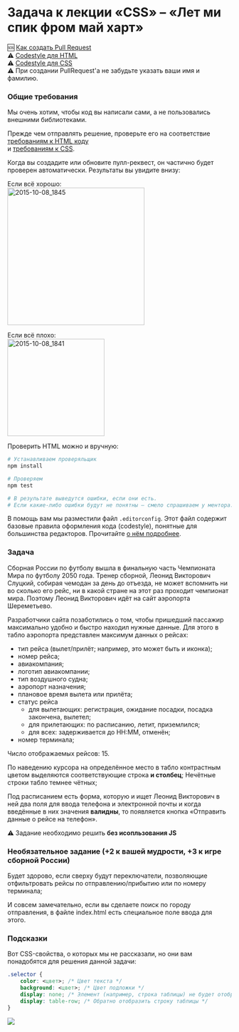# Задача к лекции «CSS» – «Лет ми спик фром май харт»

:sos: [Как создать Pull Request](https://github.com/urfu-2015/guides/blob/master/how-to-pull-request.md)  
:warning: [Codestyle для HTML](https://github.com/urfu-2015/guides/blob/master/html-codestyle.md)  
:warning: [Codestyle для CSS](https://github.com/urfu-2015/guides/blob/master/css-codestyle.md)  
:warning: При создании PullRequest'а не забудьте указать ваши имя и фамилию.

### Общие требования

Мы очень хотим, чтобы код вы написали сами, а не пользовались внешними библиотеками.

Прежде чем отправлять решение, проверьте его на соответствие [требованиям к HTML коду](https://github.com/urfu-2015/guides/blob/master/html-codestyle.md)   
и [требованиям к CSS](https://github.com/urfu-2015/guides/blob/master/css-codestyle.md).

Когда вы создадите или обновите пулл-реквест, он частично будет проверен
автоматически. Результаты вы увидите внизу:

Если всё хорошо:  
<img width="308" alt="2015-10-08_1845" src="https://cloud.githubusercontent.com/assets/4534405/10368030/ccc43228-6dec-11e5-925e-47793862d13e.png">

Если всё плохо:  
<img width="218" alt="2015-10-08_1841" src="https://cloud.githubusercontent.com/assets/4534405/10367916/60487fc8-6dec-11e5-9e1d-2a1b15da2220.png">

Проверить HTML можно и вручную:
```sh
# Устанавливаем проверяльщик
npm install

# Проверяем
npm test

# В результате выведутся ошибки, если они есть.
# Если какие-либо ошибки будут не понятны – смело спрашиваем у ментора.
```

В помощь вам мы разместили файл `.editorconfig`. Этот файл содержит базовые
правила оформления кода (codestyle), понятные для большинства редакторов.
Прочитайте [о нём подробнее](https://github.com/urfu-2015/guides/blob/master/editorconfig.md).

### Задача

Сборная России по футболу вышла в финальную часть Чемпионата Мира по футболу
2050 года. Тренер сборной, Леонид Викторович Слуцкий, собирая чемодан за день
до отъезда, не может вспомнить ни во сколько его рейс, ни в какой стране на этот
раз проходит чемпионат мира. Поэтому Леонид Викторович идёт на сайт аэропорта
Шереметьево.

Разработчики сайта позаботились о том, чтобы пришедший пассажир максимально
удобно и быстро находил нужные данные. Для этого в табло аэропорта представлен
максимум данных о рейсах:

* тип рейса (вылет/прилёт; например, это может быть и иконка);
* номер рейса;
* авиакомпания;
* логотип авиакомпании;
* тип воздушного судна;
* аэропорт назначения;
* плановое время вылета или прилёта;
* статус рейса
    * для вылетающих: регистрация, ожидание посадки, посадка закончена, вылетел;
    * для прилетающих: по расписанию, летит, приземлился;
    * для всех: задерживается до HH:MM, отменён;
* номер терминала;

Число отображаемых рейсов: 15.

По наведению курсора на определённое место в табло контрастным цветом выделяются
соответствующие строка __и столбец__; Нечётные строки табло темнее чётных;

Под расписанием есть форма, которую и ищет Леонид Викторович в ней два поля для
ввода телефона и электронной почты и когда введённые в них значения __валидны__,
то появляется кнопка «Отправить данные о рейсе на телефон».

:warning: Задание необходимо решить __без исопльзования JS__

### Необязательное задание (+2 к вашей мудрости, +3 к игре сборной России)

Будет здорово, если сверху будут переключатели, позволяющие отфильтровать рейсы
по отправлению/прибытию или по номеру терминала;

И совсем замечательно, если вы сделаете поиск по городу отправления,
в файле index.html есть специальное поле ввода для этого.

### Подсказки

Вот CSS-свойства, о которых мы не рассказали, но они вам понадобятся для решения
данной задачи:

```css
.selector {
    color: <цвет>; /* Цвет текста */
    background: <цвет>; /* Цвет подложки */
    display: none; /* Элемент (например, строка таблицы) не будет отображаться */
    display: table-row; /* Обратно отобразить строку таблицы */
}
```

![](http://cs303515.vk.me/v303515067/24a5/y59olA7BBkk.jpg)
